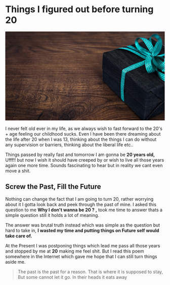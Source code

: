 # Things I figured out before turning 20

![](/images/blog1-pic1.jpg "main pic")

I never felt old ever in my life, as we always wish to fast forward to the 20's + age feeling our childhood sucks. Even I have been there dreaming about the life after 20 when I was 13, thinking about the things I can do without any supervision or barriers, thinking about the liberal life etc.. 

Things passed by really fast and tomorrow I am gonna be **20 years old,** Ufff!! but now I wish it should have creeped by or wish to live all those years again one more time. Sounds fascinating to hear but in reality we cant even move a shit.

## Screw the Past, Fill the Future

Nothing can change the fact that I am going to turn 20, rather worrying about it I gotta look back and peek through the past of mine. I asked this question to me **Why I don't wanna be 20 ? ,** took me time to answer thats a simple question still it holds a lot of meaning. 

The answer was brutal truth instead which was simple as the question but hard to take in, **I wasted my time and putting things on Future self would take care of.** 

At the Present I was postponing things which lead me pass all those years and stopped by me at **20** making me feel shit. But I read this poem somewhere in the Internet which gave me hope that I can still turn things aside me. 

> The past is the past for a reason.
> That is where it is supposed to stay,
> But some cannot let it go.
> In their heads it eats away

